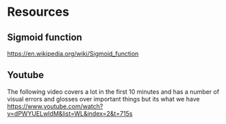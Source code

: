 # Resources
## Sigmoid function
https://en.wikipedia.org/wiki/Sigmoid_function

## Youtube
The following video covers a lot in the first 10 minutes and has a number of visual errors and glosses over important things but its what we have
https://www.youtube.com/watch?v=dPWYUELwIdM&list=WL&index=2&t=715s
